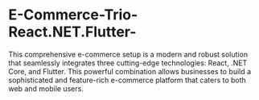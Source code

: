 # E-Commerce-Trio-React.NET.Flutter-
This comprehensive e-commerce setup is a modern and robust solution that seamlessly integrates three cutting-edge technologies: React, .NET Core, and Flutter. This powerful combination allows businesses to build a sophisticated and feature-rich e-commerce platform that caters to both web and mobile users.
